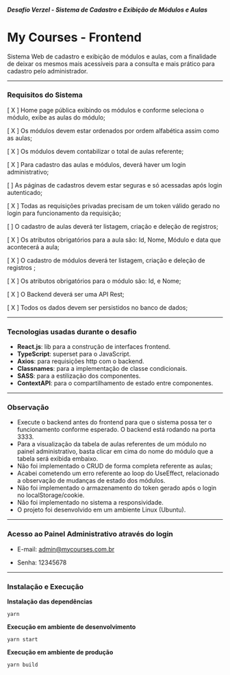 
##### Desafio Verzel - Sistema de Cadastro e Exibição de Módulos e Aulas

# My Courses - Frontend

Sistema Web de cadastro e exibição de módulos e aulas, com a finalidade de deixar os mesmos mais acessíveis para a consulta e mais prático para cadastro pelo administrador.

------------
### Requisitos do Sistema

[ X ] Home page pública exibindo os módulos e conforme seleciona o módulo, exibe as aulas do módulo;

[ X ] Os módulos devem estar ordenados por ordem alfabética assim como as aulas;

[ X ] Os módulos devem contabilizar o total de aulas referente;

[ X ] Para cadastro das aulas e módulos, deverá haver um login administrativo;

[ ] As páginas de cadastros devem estar seguras e só acessadas após login autenticado;

[ X ] Todas as requisições privadas precisam de um token válido gerado no login para funcionamento da requisição;

[  ] O cadastro de aulas deverá ter listagem, criação e deleção de registros;

[ X ] Os atributos obrigatórios para a aula são: Id, Nome, Módulo e data que acontecerá a aula;

[ X ] O cadastro de módulos deverá ter listagem, criação e deleção de registros ;

[ X ] Os atributos obrigatórios para o módulo são: Id, e Nome;

[ X ] O Backend deverá ser uma API Rest;

[ X ] Todos os dados devem ser persistidos no banco de dados;

------------

### Tecnologias usadas durante o desafio

- **React.js**: lib para a construção de interfaces frontend.
- **TypeScript**: superset para o JavaScript.
- **Axios**: para requisições http com o backend.
- **Classnames**: para a implementação de classe condicionais.
- **SASS**: para a estilização dos componentes.
- **ContextAPI**: para o compartilhamento de estado entre componentes.

------------

### Observação

- Execute o backend antes do frontend para que o sistema possa ter o funcionamento conforme esperado. O backend está rodando na porta 3333.
- Para a visualização da tabela de aulas referentes de um módulo no painel administrativo, basta clicar em cima do nome do módulo que a tabela será exibida embaixo.
- Não foi implementado o CRUD de forma completa referente as aulas;
- Acabei cometendo um erro referente ao loop do UseEffect, relacionado a observação de mudanças de estado dos módulos.
- Não foi implementado o armazenamento do token gerado após o login no localStorage/cookie.
- Não foi implementado no sistema a responsividade.
- O projeto foi desenvolvido em um ambiente Linux (Ubuntu).

------------
### Acesso ao Painel Administrativo através do login
- E-mail: admin@mycourses.com.br

- Senha: 12345678

------------

### Instalação e Execução

**Instalação das dependências**
```
yarn
```

**Execução em ambiente de desenvolvimento**

```
yarn start
```

**Execução em ambiente de produção**

```
yarn build
```